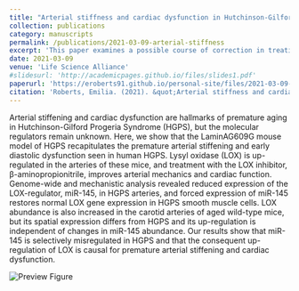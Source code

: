 ```yaml
---
title: "Arterial stiffness and cardiac dysfunction in Hutchinson-Gilford Progeria Syndrome corrected by inhibition of lysyl oxidase"
collection: publications
category: manuscripts
permalink: /publications/2021-03-09-arterial-stiffness
excerpt: 'This paper examines a possible course of correction in treating Hutchinson-Gilford Progeria Syndrome via lysyl oxidase, resulting in a decrease in cardiac disfunction.'
date: 2021-03-09
venue: 'Life Science Alliance'
#slidesurl: 'http://academicpages.github.io/files/slides1.pdf'
paperurl: 'https://eroberts91.github.io/personal-site/files/2021-03-09-arterial-stiffness/2021-03-09-arterial-stiffness.pdf'
citation: 'Roberts, Emilia. (2021). &quot;Arterial stiffness and cardiac dysfunction in Hutchinson-Gilford Progeria Syndrome corrected by inhibition of lysyl oxidase.&quot; <i>JLife Science Alliance</i>. 4(5).'
---
```


Arterial stiffening and cardiac dysfunction are hallmarks of premature aging in Hutchinson-Gilford Progeria Syndrome (HGPS), but the molecular regulators remain unknown. Here, we show that the LaminAG609G mouse model of HGPS recapitulates the premature arterial stiffening and early diastolic dysfunction seen in human HGPS. Lysyl oxidase (LOX) is up-regulated in the arteries of these mice, and treatment with the LOX inhibitor, β-aminopropionitrile, improves arterial mechanics and cardiac function. Genome-wide and mechanistic analysis revealed reduced expression of the LOX-regulator, miR-145, in HGPS arteries, and forced expression of miR-145 restores normal LOX gene expression in HGPS smooth muscle cells. LOX abundance is also increased in the carotid arteries of aged wild-type mice, but its spatial expression differs from HGPS and its up-regulation is independent of changes in miR-145 abundance. Our results show that miR-145 is selectively misregulated in HGPS and that the consequent up-regulation of LOX is causal for premature arterial stiffening and cardiac dysfunction.

![Preview Figure](https://eroberts91.github.io/personal-site/files/2021-03-09-arterial-stiffness/arterial-stiffness1.png?raw=true)